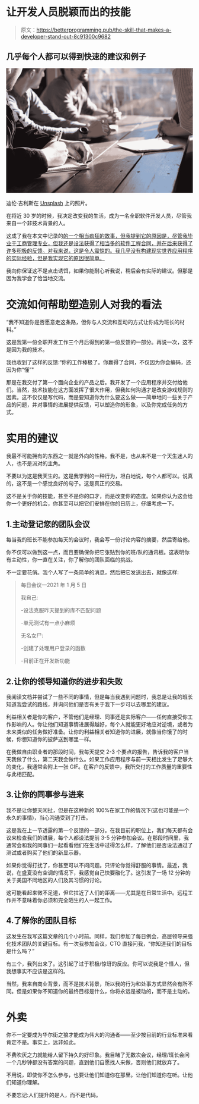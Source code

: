 # 让开发人员脱颖而出的技能

> 原文：<https://betterprogramming.pub/the-skill-that-makes-a-developer-stand-out-8c91300c9682>

## 几乎每个人都可以得到快速的建议和例子

![](img/72e5052e2cf06f8aba6f0cf950639b83.png)

迪伦·吉利斯在 [Unsplash](https://unsplash.com?utm_source=medium&utm_medium=referral) 上的照片。

在将近 30 岁的时候，我决定改变我的生活，成为一名全职软件开发人员，尽管我来自一个非技术背景的人。

这成了我在本文中记录的[的一个相当疯狂的故事，但我提到它的原因是，尽管我毕业于工商管理专业，但我还是设法获得了相当多的软件工程合同，并在后来获得了许多积极的反馈。对我来说，这是令人震惊的。我几乎没有构建现实世界应用程序的实际经验，但是我实现它的原因很简单。](https://towardsdatascience.com/i-switched-careers-mid-pandemic-twice-heres-what-i-learned-567715ac405c)

我向你保证这不是点击诱饵，如果你能耐心听我说，稍后会有实际的建议。但那是因为我学会了恰当地交流。

# 交流如何帮助塑造别人对我的看法

“我不知道你是否愿意走这条路，但你与人交流和互动的方式让你成为班长的材料。”

这是我第一份全职开发工作三个月后得到的第一份反馈的一部分。再说一次，这不是因为我的技术。

我也收到了这样的反馈:“你的工作棒极了。你赢得了合同，不仅因为你会编码，还因为你“懂”"

那是在我交付了第一个面向企业的产品之后。我开发了一个应用程序并交付给他们。当然，技术技能在这方面发挥了很大作用，但我如何沟通才是改变游戏规则的因素。这不仅仅是写代码，而是要知道你为什么要这么做——简单地问一些关于产品的问题，并对事情的进展提供反馈，可以塑造你的形象，以及你完成任务的方式。

# 实用的建议

我最不可能拥有的东西之一就是外向的性格。我不是，也从来不是一个天生迷人的人，也不是派对的主角。

不要以为这是我天生的。这是我学到的一种行为，坦白地说，每个人都可以。说真的，这不是一个感觉良好的句子。这是真正的交易。

这不是关于你的技能，甚至不是你的口才，而是改变你的态度。如果你认为这会给你一个更好的机会，你甚至可以把它们安排在你的日历上，仔细考虑一下。

## 1.主动登记您的团队会议

每当我的班长不能参加每天的会议时，我会写一份讨论内容的摘要，然后寄给他。

你不仅可以做到这一点，而且要确保你把它张贴到你的班/队的通讯板。这表明你有主动性，你一直在关注，你了解你的团队面临的挑战。

不一定要花俏。我个人写了一条简单的消息，然后把它发送出去，就像这样:

> 每日会议—2021 年 1 月 5 日
> 
> 我自己:
> 
> -设法克服昨天提到的库不匹配问题
> 
> -单元测试有一点小麻烦
> 
> 无名女尸:
> 
> -创建了处理用户登录的函数
> 
> -目前正在开发新功能

## 2.让你的领导知道你的进步和失败

我阅读文档并尝试了一些不同的事情，但是每当我遇到问题时，我总是让我的班长知道我尝试的路线，并询问他们是否有关于我下一步可以去哪里的建议。

利益相关者是你的客户，不管他们是经理、同事还是实际客户——任何直接受你工作影响的人。你让他们知道事情进展得越好，每个人就能更好地应对逆境，或者为未来类似的任务做好准备。让你的利益相关者知道你的进展，就像当你饿了的时候，你想知道你的披萨送到哪里一样。

在我做自由职业者的那段时间，我每天提交 2-3 个要点的报告，告诉我的客户当天我做了什么，第二天我会做什么。如果工作应用程序与前一天相比发生了足够大的变化，我通常会附上一张 GIF。在客户的反馈中，我所交付的工作质量的重要性与此相匹配。

## 3.让你的同事参与进来

我不是让你整天闲扯，但是在这种新的 100%在家工作的情况下(这也可能是一个永久的事情)，当心沟通受到了打击。

这是我在上一节透露的第一个反馈的一部分。在我目前的职位上，我们每天都有会议来检查我们的进展，每个人都设法提前 3-5 分钟参加会议。在那段时间里，我通常会和我的同事们一起看看他们在生活中过得怎么样，了解他们是否设法通过了测试或者购买了他们的新显示器。

如果你觉得打扰了，你甚至可以不问问题。只评论你觉得舒服的事情。最近，我说，在盛夏没有空调的情况下，我感觉自己快要融化了。这引发了一场 12 分钟的关于美国不同地区的人们及其习惯的讨论。

这可能看起来微不足道，但它拉近了人们的距离——尤其是在日常生活中。远程工作并不意味着你必须和完全陌生的人一起工作。

## 4.了解你的团队目标

这发生在我写这篇文章的几个小时前。同样，我们参加了每日例会，高层领导来强化技术团队的关键目标。有一次我参加会议，CTO 直接问我，“你知道我们的目标是什么吗？”

有三个，我列出来了。这引起了过于积极/惊讶的反应。你可以说我是个怪人，但我想事实不应该是这样的。

当然，我来自商业背景，而不是技术背景，所以我的行为和处事方式显然会有所不同。但是如果你不知道你的最终目标是什么，你将永远是被动的，而不是主动的。

# 外卖

你不一定要成为华尔街之狼才能成为伟大的沟通者——至少按目前的行业标准来看肯定不是。事实上，远非如此。

不费吹灰之力就能给人留下持久的好印象。我目睹了无数次会议，经理/班长会问一个几秒钟都没有答案的问题，直到他们自愿找人来做，否则他们就放弃了。

不用说，即使你不怎么参与，也要让他们知道你在那里。让他们知道你在听。让他们知道你理解。

不要忘记:人们提升的是人，而不是代码。